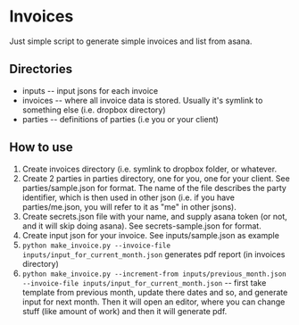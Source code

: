 # Invoices

Just simple script to generate simple invoices and list from asana.

## Directories
* inputs -- input jsons for each invoice
* invoices -- where all invoice data is stored. Usually it's symlink to something else (i.e. dropbox directory)
* parties -- definitions of parties (i.e you or your client)

## How to use

1. Create invoices directory (i.e. symlink to dropbox folder, or whatever.
2. Create 2 parties in parties directory, one for you, one for your client. See parties/sample.json for
  format. The name of the file describes the party identifier, which is then used in other json (i.e. if you
  have parties/me.json, you will refer to it as "me" in other jsons).
3. Create secrets.json file with your name, and supply asana token (or not, and it will skip doing asana). See
  secrets-sample.json for format.
4. Create input json for your invoice. See inputs/sample.json as example  
5. `python make_invoice.py --invoice-file inputs/input_for_current_month.json` generates pdf report (in
  invoices directory)
6. `python make_invoice.py --increment-from inputs/previous_month.json --invoice-file inputs/input_for_current_month.json` 
  -- first take template from previous month, update there dates and so, and
  generate input for next month. Then it will open an editor, where you can change stuff (like amount of work)
  and then it will generate pdf.
